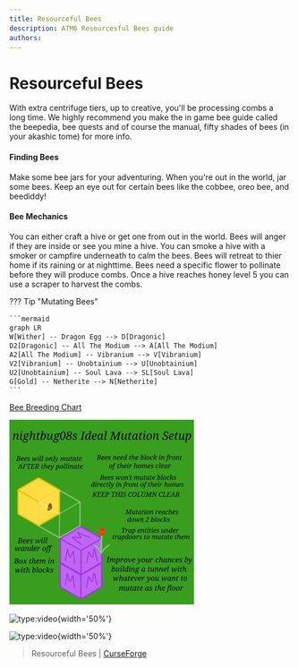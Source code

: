 ```yaml
---
title: Resourceful Bees
description: ATM6 Resourcesful Bees guide
authors: 
---
```


# Resourceful Bees

With extra centrifuge tiers, up to creative, you'll be processing combs a long time. We highly recommend you make the in game bee guide called the beepedia, bee quests and of course the manual, fifty shades of bees (in your akashic tome) for more info.

#### Finding Bees
Make some bee jars for your adventuring. When you're out in the world, jar some bees. Keep an eye out for certain bees like the cobbee, oreo bee, and beediddy!

#### Bee Mechanics

You can either craft a hive or get one from out in the world. Bees will anger if they are inside or see you mine a hive. You can smoke a hive with a smoker or campfire underneath to calm the bees. Bees will retreat to thier home if its raining or at nighttime. Bees need a specific flower to pollinate before they will produce combs. Once a hive reaches honey level 5 you can use a scraper to harvest the combs.

??? Tip "Mutating Bees"

    ```mermaid
    graph LR
    W[Wither] -- Dragon Egg --> D[Dragonic]
    D2[Dragonic] -- All The Modium --> A[All The Modium]
    A2[All The Modium] -- Vibranium --> V[Vibranium]
    V2[Vibranium] -- Unobtainium --> U[Unobtainium]
    U2[Unobtainium] -- Soul Lava --> SL[Soul Lava]
    G[Gold] -- Netherite --> N[Netherite]
    ```


[Bee Breeding Chart](https://miro.com/app/board/o9J_lLqaxQ4=/?invite_link_id=68812950259)

![IMG](img/beemutation.jpeg)

![type:video](https://youtube.com/embed/-As76nEfLP8){width='50%'}

![type:video](https://youtube.com/embed/0LK0C9fjl4A){width='50%'}

> Resourceful Bees | [CurseForge](https://legacy.curseforge.com/minecraft/mc-mods/resourceful-bees)
